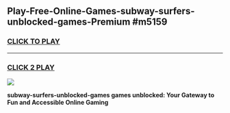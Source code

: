 
## Play-Free-Online-Games-subway-surfers-unblocked-games-Premium #m5159
<h3>
<a href="https://premium.freeplayer.one?title=subway-surfers-unblocked-games&ref=8M">CLICK TO PLAY</a></h3>
<hr>

<h3>
<a href="https://premium.freeplayer.one?title=subway-surfers-unblocked-games&ref=8M">CLICK 2 PLAY</a>
  
</h3>

<a href="https://premium.freeplayer.one?title=subway-surfers-unblocked-games&ref=8M"><img src="https://clearcache.store/games.png"></a>


**subway-surfers-unblocked-games games unblocked: Your Gateway to Fun and Accessible Online Gaming**
